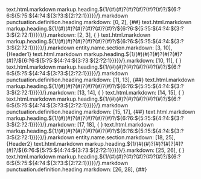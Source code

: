 text.html.markdown markup.heading.${1/(#)(#)?(#)?(#)?(#)?(#)?/${6:?6:${5:?5:${4:?4:${3:?3:${2:?2:1}}}}}/}.markdown punctuation.definition.heading.markdown: [0, 2], {##}
text.html.markdown markup.heading.${1/(#)(#)?(#)?(#)?(#)?(#)?/${6:?6:${5:?5:${4:?4:${3:?3:${2:?2:1}}}}}/}.markdown: [2, 3], { }
text.html.markdown markup.heading.${1/(#)(#)?(#)?(#)?(#)?(#)?/${6:?6:${5:?5:${4:?4:${3:?3:${2:?2:1}}}}}/}.markdown entity.name.section.markdown: [3, 10], {Header1}
text.html.markdown markup.heading.${1/(#)(#)?(#)?(#)?(#)?(#)?/${6:?6:${5:?5:${4:?4:${3:?3:${2:?2:1}}}}}/}.markdown: [10, 11], { }
text.html.markdown markup.heading.${1/(#)(#)?(#)?(#)?(#)?(#)?/${6:?6:${5:?5:${4:?4:${3:?3:${2:?2:1}}}}}/}.markdown punctuation.definition.heading.markdown: [11, 13], {##}
text.html.markdown markup.heading.${1/(#)(#)?(#)?(#)?(#)?(#)?/${6:?6:${5:?5:${4:?4:${3:?3:${2:?2:1}}}}}/}.markdown: [13, 14], {
}
text.html.markdown: [14, 15], {
}
text.html.markdown markup.heading.${1/(#)(#)?(#)?(#)?(#)?(#)?/${6:?6:${5:?5:${4:?4:${3:?3:${2:?2:1}}}}}/}.markdown punctuation.definition.heading.markdown: [15, 17], {##}
text.html.markdown markup.heading.${1/(#)(#)?(#)?(#)?(#)?(#)?/${6:?6:${5:?5:${4:?4:${3:?3:${2:?2:1}}}}}/}.markdown: [17, 18], { }
text.html.markdown markup.heading.${1/(#)(#)?(#)?(#)?(#)?(#)?/${6:?6:${5:?5:${4:?4:${3:?3:${2:?2:1}}}}}/}.markdown entity.name.section.markdown: [18, 25], {Header2}
text.html.markdown markup.heading.${1/(#)(#)?(#)?(#)?(#)?(#)?/${6:?6:${5:?5:${4:?4:${3:?3:${2:?2:1}}}}}/}.markdown: [25, 26], { }
text.html.markdown markup.heading.${1/(#)(#)?(#)?(#)?(#)?(#)?/${6:?6:${5:?5:${4:?4:${3:?3:${2:?2:1}}}}}/}.markdown punctuation.definition.heading.markdown: [26, 28], {##}